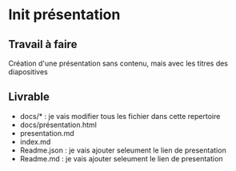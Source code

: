 # Init présentation

## Travail à faire 
Création d'une présentation sans contenu, mais avec les titres des diapositives
## Livrable 
- docs/* : je vais modifier tous les fichier dans cette repertoire
- docs/présentation.html
- presentation.md
- index.md
- Readme.json : je vais ajouter seleument le lien de presentation
- Readme.md  : je vais ajouter seleument le lien de presentation
  
